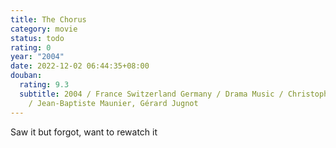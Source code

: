 ```yaml
---
title: The Chorus
category: movie
status: todo
rating: 0
year: "2004"
date: 2022-12-02 06:44:35+08:00
douban:
  rating: 9.3
  subtitle: 2004 / France Switzerland Germany / Drama Music / Christophe Barratier
    / Jean-Baptiste Maunier, Gérard Jugnot
---
```


Saw it but forgot, want to rewatch it
